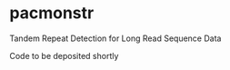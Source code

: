 pacmonstr
=========

Tandem Repeat Detection for Long Read Sequence Data

Code to be deposited shortly
